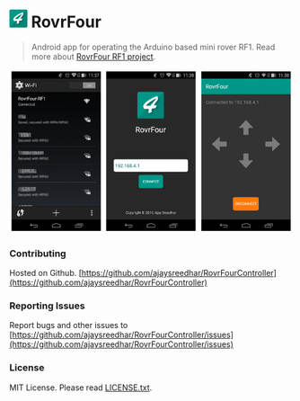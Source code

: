 # <img src="docs/icon.png" width="32px"> RovrFour

> Android app for operating the Arduino based mini rover RF1.
Read more about [RovrFour RF1 project](https://hackaday.io/project/13059-rovrfour-rf1).

[![](docs/screenshot.jpg)](https://hackaday.io/project/13059-rovrfour-rf1)


### Contributing
Hosted on Github. [https://github.com/ajaysreedhar/RovrFourController](https://github.com/ajaysreedhar/RovrFourController)

### Reporting Issues
Report bugs and other issues to [https://github.com/ajaysreedhar/RovrFourController/issues](https://github.com/ajaysreedhar/RovrFourController/issues)

### License
MIT License. Please read [LICENSE.txt](LICENSE.txt).
